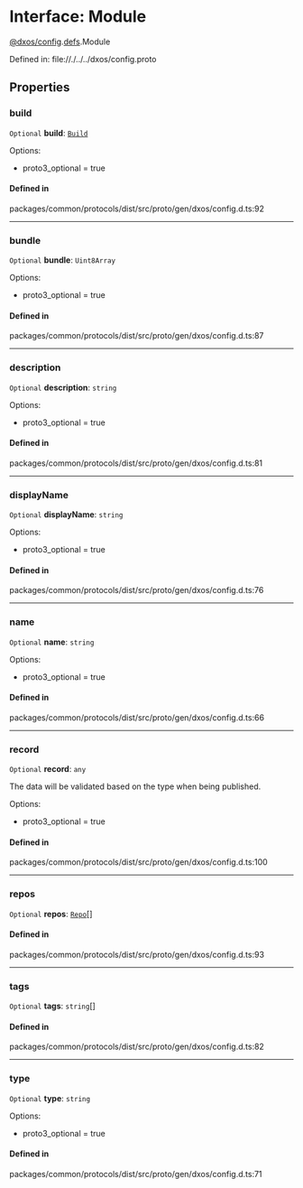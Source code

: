# Interface: Module

[@dxos/config](../modules/dxos_config.md).[defs](../modules/dxos_config.defs.md).Module

Defined in:
  file://./../../dxos/config.proto

## Properties

### build

 `Optional` **build**: [`Build`](dxos_config.defs.Module.Build.md)

Options:
  - proto3_optional = true

#### Defined in

packages/common/protocols/dist/src/proto/gen/dxos/config.d.ts:92

___

### bundle

 `Optional` **bundle**: `Uint8Array`

Options:
  - proto3_optional = true

#### Defined in

packages/common/protocols/dist/src/proto/gen/dxos/config.d.ts:87

___

### description

 `Optional` **description**: `string`

Options:
  - proto3_optional = true

#### Defined in

packages/common/protocols/dist/src/proto/gen/dxos/config.d.ts:81

___

### displayName

 `Optional` **displayName**: `string`

Options:
  - proto3_optional = true

#### Defined in

packages/common/protocols/dist/src/proto/gen/dxos/config.d.ts:76

___

### name

 `Optional` **name**: `string`

Options:
  - proto3_optional = true

#### Defined in

packages/common/protocols/dist/src/proto/gen/dxos/config.d.ts:66

___

### record

 `Optional` **record**: `any`

The data will be validated based on the type when being published.

Options:
  - proto3_optional = true

#### Defined in

packages/common/protocols/dist/src/proto/gen/dxos/config.d.ts:100

___

### repos

 `Optional` **repos**: [`Repo`](dxos_config.defs.Repo.md)[]

#### Defined in

packages/common/protocols/dist/src/proto/gen/dxos/config.d.ts:93

___

### tags

 `Optional` **tags**: `string`[]

#### Defined in

packages/common/protocols/dist/src/proto/gen/dxos/config.d.ts:82

___

### type

 `Optional` **type**: `string`

Options:
  - proto3_optional = true

#### Defined in

packages/common/protocols/dist/src/proto/gen/dxos/config.d.ts:71
